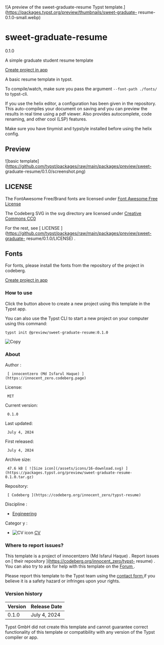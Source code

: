 ![A preview of the sweet-graduate-resume Typst
template.](https://packages.typst.org/preview/thumbnails/sweet-graduate-
resume-0.1.0-small.webp)

#  sweet-graduate-resume

0.1.0

A simple graduate student resume template

[ Create project in app ](/app?template=sweet-graduate-resume&version=0.1.0)

A basic resume template in typst.

To compile/watch, make sure you pass the argument ` --font-path ./fonts/ ` to
typst-cli.

If you use the helix editor, a configuration has been given in the repository.
This auto-compiles your document on saving and you can preview the results in
real time using a pdf viewer. Also provides autocomplete, code renaming, and
other cool (LSP) features.

Make sure you have tinymist and typstyle installed before using the helix
config.

##  Preview

![basic
template](https://github.com/typst/packages/raw/main/packages/preview/sweet-
graduate-resume/0.1.0/screenshot.png)

##  LICENSE

The FontAwesome Free/Brand fonts are licensed under [ Font Awesome Free
License ](https://github.com/FortAwesome/Font-Awesome?tab=License-1-ov-file)

The Codeberg SVG in the svg directory are licensed under [ Creative Commons
CC0
](https://codeberg.org/Codeberg/Design/src/commit/ac514aa9aaa2457d4af3c3e13df3ab136d22a49a/LICENSE)

For the rest, see [ LICENSE
](https://github.com/typst/packages/raw/main/packages/preview/sweet-graduate-
resume/0.1.0/LICENSE) .

##  Fonts

For fonts, please install the fonts from the repository of the project in
codeberg.

[ Create project in app ](/app?template=sweet-graduate-resume&version=0.1.0)

###  How to use

Click the button above to create a new project using this template in the
Typst app.

You can also use the Typst CLI to start a new project on your computer using
this command:

    
    
    typst init @preview/sweet-graduate-resume:0.1.0

![Copy](/assets/icons/16-copy.svg)

###  About

Author  :

     [ innocentzero (Md Isfarul Haque) ](https://innocent_zero.codeberg.page)
License:

     MIT 
Current version:

     0.1.0 
Last updated:

     July 4, 2024 
First released:

     July 4, 2024 
Archive size:

     47.6 kB [ ![Size icon](/assets/icons/16-download.svg) ](https://packages.typst.org/preview/sweet-graduate-resume-0.1.0.tar.gz)
Repository:

     [ Codeberg ](https://codeberg.org/innocent_zero/typst-resume)
Discipline  :

    

  * [ Engineering ](https://typst.app/universe/search/?discipline=engineering)

Categor  y  :

    

  * ![CV icon](/assets/icons/16-user.svg) [ CV ](https://typst.app/universe/search/?category=cv)

###  Where to report issues?

This  template  is a project of  innocentzero (Md Isfarul Haque)  .  Report
issues on  [ their repository ](https://codeberg.org/innocent_zero/typst-
resume) .  You can also try to ask for help with this  template  on the  [
Forum ](https://forum.typst.app) .

Please report this  template  to the Typst team using the  [ contact form
](https://typst.app/contact) if you believe it is a safety hazard or infringes
upon your rights.

###  Version history

Version  |  Release Date   
---|---  
0.1.0  |  July 4, 2024   
  
Typst GmbH did not create this  template  and cannot guarantee correct
functionality of this  template  or compatibility with any version of the
Typst compiler or app.

